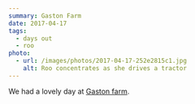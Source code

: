 ```yaml
---
summary: Gaston Farm
date: 2017-04-17
tags:
  - days out
  - roo
photo:
  - url: /images/photos/2017-04-17-252e2815c1.jpg
    alt: Roo concentrates as she drives a tractor
---
```

We had a lovely day at [Gaston farm](http://gastonfarm.com/).